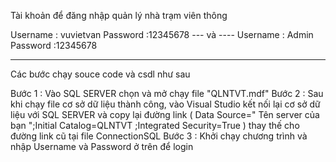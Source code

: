 Tài khoản để đăng nhập quản lý nhà trạm viên thông

Username : vuvietvan 
Password :12345678
--- và ----
Username : Admin 
Password :12345678

---------------------------------------------------
Các  bước chạy souce code và csdl như sau 
 
Bước 1 : Vào SQL SERVER chọn và mở chạy file "QLNTVT.mdf"
Bước 2 : Sau khi chạy file cơ sở dữ liệu thành công, vào Visual Studio kết nối lại cơ sở dữ liệu với SQL SERVER 
và copy lại đường link (  Data Source=" Tên server của bạn ";Initial Catalog=QLNTVT ;Integrated Security=True )
thay thế cho đường link cũ tại file ConnectionSQL 
Bước 3 : Khởi chạy chương trình và nhập Username và Password ở trên để login

